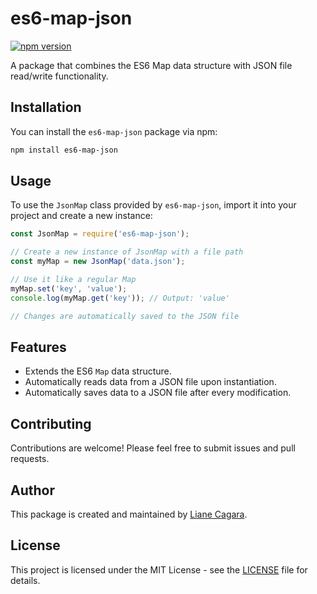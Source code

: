 # es6-map-json

[![npm version](https://badge.fury.io/js/es6-map-json.svg)](https://badge.fury.io/js/es6-map-json)

A package that combines the ES6 Map data structure with JSON file read/write functionality.

## Installation

You can install the `es6-map-json` package via npm:

```bash
npm install es6-map-json
```

## Usage

To use the `JsonMap` class provided by `es6-map-json`, import it into your project and create a new instance:

```javascript
const JsonMap = require('es6-map-json');

// Create a new instance of JsonMap with a file path
const myMap = new JsonMap('data.json');

// Use it like a regular Map
myMap.set('key', 'value');
console.log(myMap.get('key')); // Output: 'value'

// Changes are automatically saved to the JSON file
```

## Features

- Extends the ES6 `Map` data structure.
- Automatically reads data from a JSON file upon instantiation.
- Automatically saves data to a JSON file after every modification.

## Contributing

Contributions are welcome! Please feel free to submit issues and pull requests.

## Author

This package is created and maintained by [Liane Cagara](https://github.com/lianecagara).

## License

This project is licensed under the MIT License - see the [LICENSE](LICENSE) file for details.
